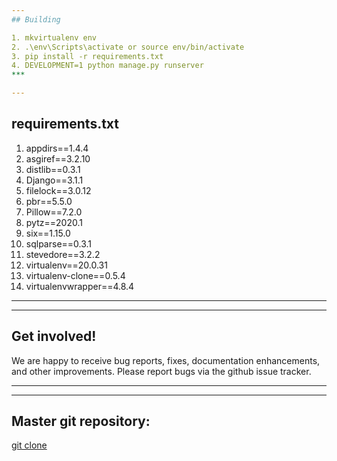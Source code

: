 ```yaml
---
## Building 

1. mkvirtualenv env
2. .\env\Scripts\activate or source env/bin/activate
3. pip install -r requirements.txt
4. DEVELOPMENT=1 python manage.py runserver
***

---
```

## requirements.txt

1. appdirs==1.4.4
2. asgiref==3.2.10
3. distlib==0.3.1
4. Django==3.1.1
5. filelock==3.0.12
6. pbr==5.5.0
7. Pillow==7.2.0
8. pytz==2020.1
9. six==1.15.0
10. sqlparse==0.3.1
11. stevedore==3.2.2
12. virtualenv==20.0.31
13. virtualenv-clone==0.5.4
14. virtualenvwrapper==4.8.4
***

---
## Get involved!

We are happy to receive bug reports, fixes, documentation enhancements, and other improvements.
Please report bugs via the github issue tracker.
***

---
## Master git repository:

[git clone](https://github.com/Poovizhirajan/fullthrottlelabs-hr.git)
